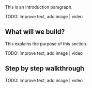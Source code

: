 This is an introduction paragraph.

<div style="background='yellow'">TODO: Improve text, add image | video</div>

## What will we build?

This explains the purpose of this section.

<div style="background='yellow'">TODO: Improve text, add image | video</div>

## Step by step walkthrough

<div style="background='yellow'">TODO: Improve text, add image | video</div>